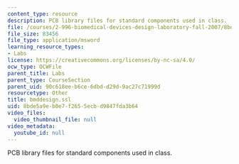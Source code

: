 ```yaml
---
content_type: resource
description: PCB library files for standard components used in class.
file: /courses/2-996-biomedical-devices-design-laboratory-fall-2007/8bde5a9eb0e7f2655ecbd9847fda3b64_bmddesign.ssl
file_size: 83456
file_type: application/msword
learning_resource_types:
- Labs
license: https://creativecommons.org/licenses/by-nc-sa/4.0/
ocw_type: OCWFile
parent_title: Labs
parent_type: CourseSection
parent_uid: 90c618ee-b6ce-6dbd-d29d-9ac27c71999d
resourcetype: Other
title: bmddesign.ssl
uid: 8bde5a9e-b0e7-f265-5ecb-d9847fda3b64
video_files:
  video_thumbnail_file: null
video_metadata:
  youtube_id: null
---
```

PCB library files for standard components used in class.